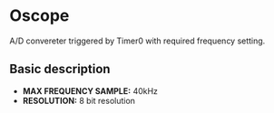 <h1>Oscope</h1>
<p>A/D convereter triggered by Timer0 with required frequency setting.</p>
<h2>Basic description</h2>
<p>
<ul>
<li><b>MAX FREQUENCY SAMPLE:</b>&nbsp;40kHz</li>
<li><b>RESOLUTION:</b>&nbsp;8 bit resolution</li>
</ul>
</p>
